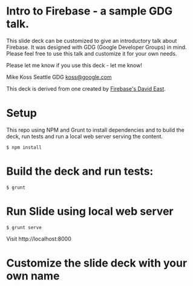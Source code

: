# Intro to Firebase - a sample GDG talk.

This slide deck can be customized to give an introductory talk about Firebase.  It was designed with
GDG (Google Developer Groups) in mind.  Please feel free to use this talk and customize it for your
own needs.


Please let me know if you use this deck - let me know!

Mike Koss
Seattle GDG
koss@google.com

This deck is derived from one created by [Firebase's David East](https://github.com/davideast/firebase-intro).

# Setup

This repo using NPM and Grunt to install dependencies and to build the deck,
run tests and run a local web server serving the content.

    $ npm install

# Build the deck and run tests:

    $ grunt

# Run Slide using local web server


    $ grunt serve

Visit http://localhost:8000

# Customize the slide deck with your own name

